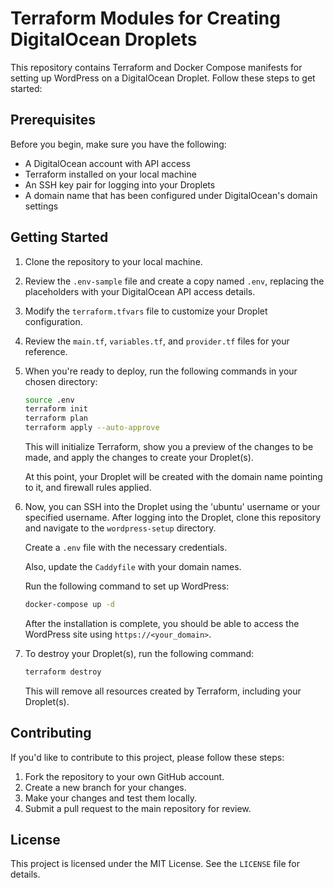 # Terraform Modules for Creating DigitalOcean Droplets

This repository contains Terraform and Docker Compose manifests for setting up WordPress on a DigitalOcean Droplet. Follow these steps to get started:

## Prerequisites

Before you begin, make sure you have the following:

- A DigitalOcean account with API access
- Terraform installed on your local machine
- An SSH key pair for logging into your Droplets
- A domain name that has been configured under DigitalOcean's domain settings

## Getting Started

1. Clone the repository to your local machine.
2. Review the `.env-sample` file and create a copy named `.env`, replacing the placeholders with your DigitalOcean API access details.
3. Modify the `terraform.tfvars` file to customize your Droplet configuration.
4. Review the `main.tf`, `variables.tf`, and `provider.tf` files for your reference.
5. When you're ready to deploy, run the following commands in your chosen directory:

   ```bash
   source .env
   terraform init
   terraform plan
   terraform apply --auto-approve
   ```

   This will initialize Terraform, show you a preview of the changes to be made, and apply the changes to create your Droplet(s).

   At this point, your Droplet will be created with the domain name pointing to it, and firewall rules applied.

6. Now, you can SSH into the Droplet using the 'ubuntu' username or your specified username. After logging into the Droplet, clone this repository and navigate to the `wordpress-setup` directory.

   Create a `.env` file with the necessary credentials.

   Also, update the `Caddyfile` with your domain names.

   Run the following command to set up WordPress:

   ```bash
   docker-compose up -d
   ```

   After the installation is complete, you should be able to access the WordPress site using `https://<your_domain>`. 

7. To destroy your Droplet(s), run the following command:

   ```bash
   terraform destroy
   ```

   This will remove all resources created by Terraform, including your Droplet(s).

## Contributing

If you'd like to contribute to this project, please follow these steps:

1. Fork the repository to your own GitHub account.
2. Create a new branch for your changes.
3. Make your changes and test them locally.
4. Submit a pull request to the main repository for review.

## License

This project is licensed under the MIT License. See the `LICENSE` file for details.